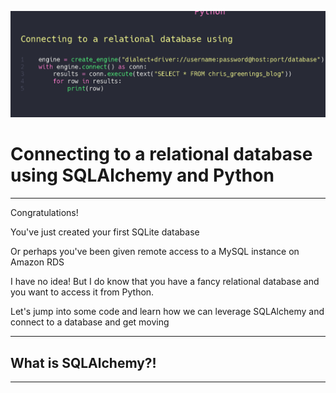 ![Connecting to a relational database using SQLAlchemy and Python. Shows code snippet for connecting to a database.](./media/title%20image.gif)

# Connecting to a relational database using SQLAlchemy and Python

---

Congratulations!

You've just created your first SQLite database

Or perhaps you've been given remote access to a MySQL instance on Amazon RDS

I have no idea! But I do know that you have a fancy relational database and you want to access it from Python.

Let's jump into some code and learn how we can leverage SQLAlchemy and connect to a database and get moving

---

## What is SQLAlchemy?!

---

##
